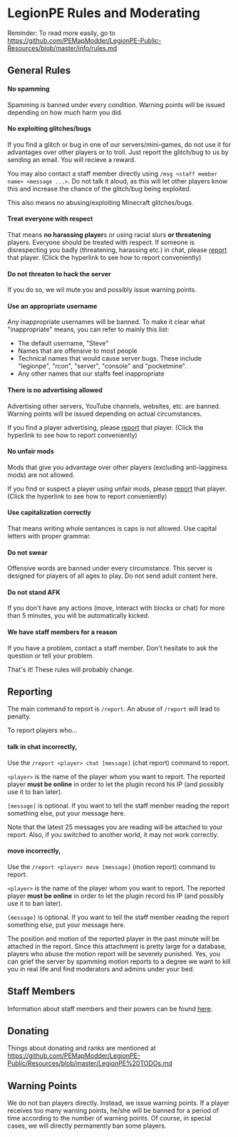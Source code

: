 LegionPE Rules and Moderating
===
Reminder: To read more easily, go to https://github.com/PEMapModder/LegionPE-Public-Resources/blob/master/info/rules.md
## General Rules

#### No spamming
Spamming is banned under every condition. Warning points will be issued depending on how much harm you did.
  
#### No exploiting glitches/bugs
If you find a glitch or bug in one of our servers/mini-games, do not use it for advantages over other players or to troll. Just report the glitch/bug to us by sending an email. You will recieve a reward.

You may also contact a staff member directly using `/msg <staff member name> <message ...>`. Do not talk it aloud, as this will let other players know this and increase the chance of the glitch/bug being exploited.

This also means no abusing/exploiting Minecraft glitches/bugs.

#### Treat everyone with respect
That means **no harassing player**s or using racial slurs **or threatening** players. Everyone should be treated with respect. If someone is disrespecting you badly (threatening, harassing etc.) in chat, please [report](#reporting) that player. (Click the hyperlink to see how to report conveniently)

#### Do not threaten to hack the server
If you do so, we wil mute you and possibly issue warning points.
  
#### Use an appropriate username
Any inappropriate usernames will be banned. To make it clear what "inappropriate" means, you can refer to mainly this list:
* The default username, "Steve"
* Names that are offensive to most people
* Technical names that would cause server bugs. These include "legionpe", "rcon", "server", "console" and "pocketmine".
* Any other names that our staffs feel inappropriate

#### There is no advertising allowed
Advertising other servers, YouTube channels, websites, etc. are banned. Warning points will be issued depending on actual circumstances.

If you find a player advertising, please [report](#reporting) that player. (Click the hyperlink to see how to report conveniently)

#### No unfair mods
Mods that give you advantage over other players (excluding anti-lagginess mods) are not allowed.

If you find or suspect a player using unfair mods, please [report](#reporting) that player. (Click the hyperlink to see how to report conveniently)

#### Use capitalization correctly
That means writing whole sentances is caps is not allowed. Use capital letters with proper grammar.

#### Do not swear
Offensive words are banned under every circumstance. This server is designed for players of all ages to play. Do not send adult content here.

#### Do not stand AFK
If you don't have any actions (move, interact with blocks or chat) for more than 5 minutes, you will be automatically kicked.

#### We have staff members for a reason
If you have a problem, contact a staff member. Don't hesitate to ask the question or tell your problem.

That's it! These rules will probably change.

## Reporting
The main command to report is `/report`. An abuse of `/report` will lead to penalty.

To report players who...

#### talk in chat incorrectly,
Use the `/report <player> chat [message]` (chat report) command to report.

`<player>` is the name of the player whom you want to report. The reported player **must be online** in order to let the plugin record his IP (and possibly use it to ban later).

`[message]` is optional. If you want to tell the staff member reading the report something else, put your message here.

Note that the latest 25 messages you are reading will be attached to your report. Also, if you switched to another world, it may not work correctly.

#### move incorrectly,
Use the `/report <player> move [message]` (motion report) command to report.

`<player>` is the name of the player whom you want to report. The reported player **must be online** in order to let the plugin record his IP (and possibly use it to ban later).

`[message]` is optional. If you want to tell the staff member reading the report something else, put your message here.

The position and motion of the reported player in the past minute will be attached in the report. Since this attachment is pretty large for a database, players who abuse the motion report will be severely punished. Yes, you can grief the server by spamming motion reports to a degree we want to kill you in real life and find moderators and admins under your bed.

## Staff Members
Information about staff members and their powers can be found [here](https://github.com/PEMapModder/LegionPE-Public-Resources/blob/master/info/staffs.md).

## Donating
Things about donating and ranks are mentioned at https://github.com/PEMapModder/LegionPE-Public/Resources/blob/master/LegionPE%20TODOs.md

## Warning Points
We do not ban players directly. Instead, we issue warning points. If a player receives too many warning points, he/she will be banned for a period of time according to the number of warning points. Of course, in special cases, we will directly permanently ban some players.

